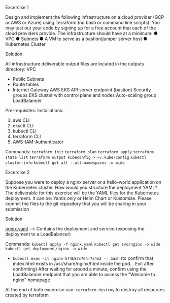 Excercise 1

Design and implement the following infrastructure on a cloud provider (GCP or AWS or Azure) using Terraform (no bash or command line scripts). You may test out your code by signing up for a free account that each of the cloud providers provide. The infrastructure should have at a minimum:
● VPC
● Subnets
● A VM to serve as a bastion/jumper server host
● Kubernetes Cluster

Solution

All infrastructure deliverable output files are located in the outputs directory:
VPC
- Public Subnets
- Route tables
- Internet Gateway
AWS EKS API server endpoint (bastion)
Security groups
EKS cluster with control plane and nodes
Auto-scaling group
LoadBalancer

Pre-requisites:
Installations:
1. aws CLI 
2. eksctl CLI
3. kubectl CLI
4. terraform CLI
5. AWS-IAM-Authenticator

Commands:
`terraform init`
`terraform plan`
`terraform apply`
`terraform state list`
`terraform output kubeconfig > ~/.kube/config`
`kubectl cluster-info`
`kubectl get all --all-namespaces -o wide`

Excercise 2


Suppose you were to deploy a nginx server or a hello-world application on the Kubernetes cluster. How would you structure the deployment YAML?
The deliverable for this exercise will be the YAML files for the Kubernetes deployment. It can be: Yamls only or Helm Chart or Kustomize.​ Please commit the files to the git repository that you will be sharing in your submission

Solution

[nginx.yaml](https://github.com/shreeni123/thinkresearch-project/blob/master/nginx.yaml) --> Contains the deployment and service (exposing the deployment to a LoadBalancer)

Commands:
`kubectl apply -f nginx.yaml`
`kubectl get svc/nginx -o wide`
`kubectl get deployment/nginx -o wide`
- `kubectl exec -it nginx-574b87c764-7z4n2 -- bash` (to confirm that index.html exists in /usr/share/nginx/html inside the pod... Exit after confirming)
After waiting for around a minute, confirm using the LoadBalancer endpoint that you are able to access the "Welcome to nginx" homepage


At the end of both excercise use:
`terraform destroy`
to destroy all resources created by terraform
